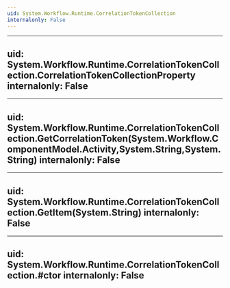 ```yaml
---
uid: System.Workflow.Runtime.CorrelationTokenCollection
internalonly: False
---
```


---
uid: System.Workflow.Runtime.CorrelationTokenCollection.CorrelationTokenCollectionProperty
internalonly: False
---

---
uid: System.Workflow.Runtime.CorrelationTokenCollection.GetCorrelationToken(System.Workflow.ComponentModel.Activity,System.String,System.String)
internalonly: False
---

---
uid: System.Workflow.Runtime.CorrelationTokenCollection.GetItem(System.String)
internalonly: False
---

---
uid: System.Workflow.Runtime.CorrelationTokenCollection.#ctor
internalonly: False
---
